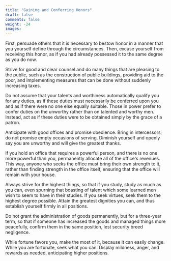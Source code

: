 ```yaml
---
title: "Gaining and Conferring Honors"
draft: false
comments: false
weight: -24
images:
---
```


First, persuade others that it is necessary to bestow honor in a manner that you yourself define through the circumstances. Then, excuse yourself from receiving this honor, as if you had already possessed it to the same degree as you do now.

Strive for good and clear counsel and do many things that are pleasing to the public, such as the construction of public buildings, providing aid to the poor, and implementing measures that can be done without suddenly increasing taxes.

Do not assume that your talents and worthiness automatically qualify you for any duties, as if these duties must necessarily be conferred upon you and as if there were no one else equally suitable. Those in power prefer to confer duties on the unworthy rather than on talented and worthy men. Instead, act as if these duties were to be obtained simply by the grace of a patron.

Anticipate with good offices and promise obedience. Bring in intercessors; do not promise empty occasions of serving. Diminish yourself and openly say you are unworthy and will give the greatest thanks.

If you hold an office that requires a powerful person, and there is no one more powerful than you, permanently allocate all of the office's revenues. This way, anyone who seeks the office must bring their own strength to it, rather than finding strength in the office itself, ensuring that the office will remain with your house.

Always strive for the highest things, so that if you study, study as much as you can, even spurning that boasting of talent which some learned men wish to seem to have in their studies.
If you seek virtues, seek them to the highest degree possible. Attain the greatest dignities you can, and thus establish yourself firmly in all positions.

Do not grant the administration of goods permanently, but for a three-year term, so that if someone has increased the goods and managed things more peacefully, confirm them in the same position, lest security breed negligence.

While fortune favors you, make the most of it, because it can easily change. While you are fortunate, seek what you can. Display mildness, anger, and rewards as needed, anticipating higher positions.
